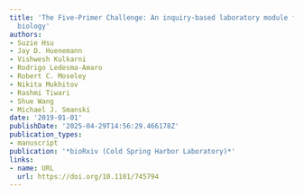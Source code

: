 ```yaml
---
title: 'The Five-Primer Challenge: An inquiry-based laboratory module for synthetic
  biology'
authors:
- Suzie Hsu
- Jay D. Huenemann
- Vishwesh Kulkarni
- Rodrigo Ledesma‐Amaro
- Robert C. Moseley
- Nikita Mukhitov
- Rashmi Tiwari
- Shue Wang
- Michael J. Smanski
date: '2019-01-01'
publishDate: '2025-04-29T14:56:29.466178Z'
publication_types:
- manuscript
publication: '*bioRxiv (Cold Spring Harbor Laboratory)*'
links:
- name: URL
  url: https://doi.org/10.1101/745794
---
```

